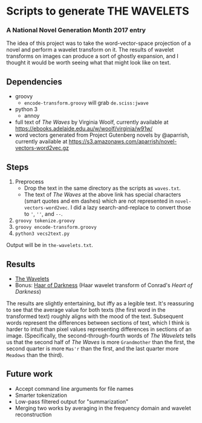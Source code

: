 # Scripts to generate THE WAVELETS

### A National Novel Generation Month 2017 entry

The idea of this project was to take the word-vector-space projection of a novel and perform a wavelet transform on it. The results of wavelet transforms on images can produce a sort of ghostly expansion, and I thought it would be worth seeing what that might look like on text.

## Dependencies

* groovy
  * `encode-transform.groovy` will grab `de.sciss:jwave`
* python 3
  * annoy
* full text of *The Waves* by Virginia Woolf, currently available at https://ebooks.adelaide.edu.au/w/woolf/virginia/w91w/
* word vectors generated from Project Gutenberg novels by @aparrish, currently available at https://s3.amazonaws.com/aparrish/novel-vectors-word2vec.gz

## Steps

1. Preprocess
   * Drop the text in the same directory as the scripts as `waves.txt`.
   * The text of *The Waves* at the above link has special characters (smart quotes and em dashes) which are not represented in `novel-vectors-word2vec`. I did a lazy search-and-replace to convert those to `'`, `''`, and `--`.
1. `groovy tokenize.groovy`
1. `groovy encode-transform.groovy`
1. `python3 vecs2text.py`

Output will be in `the-wavelets.txt`.

## Results

* [The Wavelets](https://gist.github.com/danuep/8ba4e4d51293b4f33d4289ceb5fcb97e)
* Bonus: [Haar of Darkness](https://gist.github.com/danuep/46d3c76be8f42685b7f77e76c57343fa) (Haar wavelet transform of Conrad's *Heart of Darkness*)

The results are slightly entertaining, but iffy as a legible text. It's reassuring to see that the average value for both texts (the first word in the transformed text) roughly aligns with the mood of the text. Subsequent words represent the differences between sections of text, which I think is harder to intuit than pixel values representing differences in sections of an image. (Specifically, the second-through-fourth words of *The Wavelets* tells us that the second half of *The Waves* is more `Grandmother` than the first, the second quarter is more `Mas'r` than the first, and the last quarter more `Meadows` than the third).

## Future work

* Accept command line arguments for file names
* Smarter tokenization
* Low-pass filtered output for "summarization"
* Merging two works by averaging in the frequency domain and wavelet reconstruction
